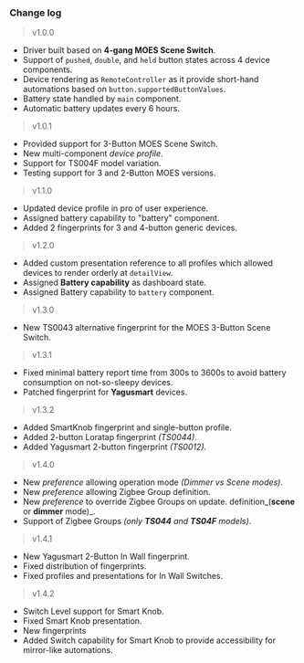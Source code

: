 ### Change log

> v1.0.0
  - Driver built based on **4-gang MOES Scene Switch**.
  - Support of `pushed`, `double`, and `held` button
    states across 4 device components.
  - Device rendering as `RemoteController` as it provide
    short-hand automations based on `button.supportedButtonValues`.
  - Battery state handled by `main` component.
  - Automatic battery updates every 6 hours.

> v1.0.1
  - Provided support for 3-Button MOES Scene Switch.
  - New multi-component *device profile*.
  - Support for TS004F model variation.
  - Testing support for 3 and 2-Button MOES versions.

> v1.1.0
  - Updated device profile in pro of user experience.
  - Assigned battery capability to "battery" component.
  - Added 2 fingerprints for 3 and 4-button generic devices.

> v1.2.0
  - Added custom presentation reference to all profiles
    which allowed devices to render orderly at `detailView`.
  - Assigned **Battery capability** as dashboard state.
  - Assigned Battery capability to `battery` component.

> v1.3.0
  - New TS0043 alternative fingerprint for the MOES
    3-Button Scene Switch.

> v1.3.1
  - Fixed minimal battery report time from 300s to 3600s
    to avoid battery consumption on not-so-sleepy devices.
  - Patched fingerprint for **Yagusmart** devices.

> v1.3.2
  - Added SmartKnob fingerprint and single-button profile.
  - Added 2-button Loratap fingerprint _(TS0044)_.
  - Added Yagusmart 2-button fingerprint _(TS0012)_.

> v1.4.0
  - New _preference_ allowing operation mode _(Dimmer vs Scene modes)_.
  - New _preference_ allowing Zigbee Group definition.
  - New _preference_ to override Zigbee Groups on update.
    definition_(**scene** or **dimmer** mode)_.
  - Support of Zigbee Groups _(only **TS044** and **TS04F** models)_.

> v1.4.1
  - New Yagusmart 2-Button In Wall fingerprint.
  - Fixed distribution of fingerprints.
  - Fixed profiles and presentations for In Wall Switches.

> v1.4.2
  - Switch Level support for Smart Knob.
  - Fixed Smart Knob presentation.
  - New fingerprints
  - Added Switch capability for Smart Knob to provide
    accessibility for mirror-like automations.
